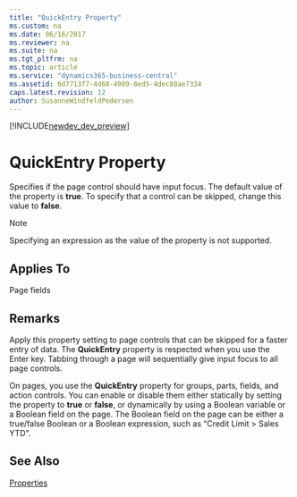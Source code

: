 ```yaml
---
title: "QuickEntry Property"
ms.custom: na
ms.date: 06/16/2017
ms.reviewer: na
ms.suite: na
ms.tgt_pltfrm: na
ms.topic: article
ms.service: "dynamics365-business-central"
ms.assetid: 6d7713f7-4d68-4989-8ed5-4dec80ae7334
caps.latest.revision: 12
author: SusanneWindfeldPedersen
---
```


[!INCLUDE[newdev_dev_preview](../includes/newdev_dev_preview.md)]

# QuickEntry Property
Specifies if the page control should have input focus. The default value of the property is **true**. To specify that a control can be skipped, change this value to **false**.  
  
> [!NOTE]  
>  Specifying an expression as the value of the property is not supported.  
  
## Applies To  
 Page fields  
  
## Remarks  
 Apply this property setting to page controls that can be skipped for a faster entry of data. The **QuickEntry** property is respected when you use the Enter key. Tabbing through a page will sequentially give input focus to all page controls.  
  
 On pages, you use the **QuickEntry** property for groups, parts, fields, and action controls. You can enable or disable them either statically by setting the property to **true** or **false**, or dynamically by using a Boolean variable or a Boolean field on the page. The Boolean field on the page can be either a true/false Boolean or a Boolean expression, such as “Credit Limit > Sales YTD”.  
    
## See Also  
 [Properties](devenv-properties.md)